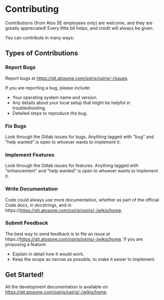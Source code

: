 # Contributing

Contributions (from Atos SE employees only) are welcome, and they are greatly 
appreciated! Every little bit helps, and credit will always be given.

You can contribute in many ways:

## Types of Contributions

### Report Bugs

Report bugs at https://git.atosone.com/osiris/osiris/-/issues.

If you are reporting a bug, please include:

* Your operating system name and version.
* Any details about your local setup that might be helpful in troubleshooting.
* Detailed steps to reproduce the bug.

### Fix Bugs

Look through the Gitlab issues for bugs. Anything tagged with "bug" and "help
wanted" is open to whoever wants to implement it.

### Implement Features

Look through the Gitlab issues for features. Anything tagged with "enhancement"
and "help wanted" is open to whoever wants to implement it.

### Write Documentation

Code could always use more documentation, whether as part of the
official Code docs, in docstrings, and in 
https://https://git.atosone.com/osiris/osiris/-/wikis/home.

### Submit Feedback

The best way to send feedback is to file an issue at 
https://https://git.atosone.com/osiris/osiris/-/wikis/home.
If you are proposing a feature:

* Explain in detail how it would work.
* Keep the scope as narrow as possible, to make it easier to implement.

## Get Started!

All the development documentation is available on 
https://git.atosone.com/osiris/osiris/-/wikis/home.

